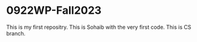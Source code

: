 # 0922WP-Fall2023
This is my first repositry.
This is Sohaib with the very first code.
This is CS branch.
